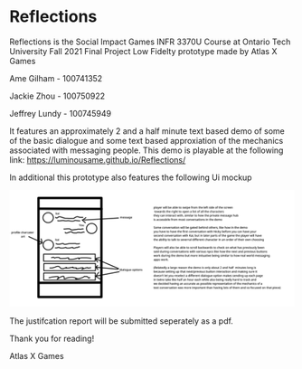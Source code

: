 # Reflections

Reflections is the Social Impact Games INFR 3370U Course at Ontario Tech University Fall 2021 Final Project Low Fidelty prototype made by Atlas X Games

Ame Gilham - 100741352

Jackie Zhou - 100750922

Jeffrey Lundy - 100745949

It features an approximately 2 and a half minute text based demo of some of the basic dialogue and some text based approxiation of the mechanics associated with messaging people.
This demo is playable at the following link: https://luminousame.github.io/Reflections/ 

In additional this prototype also features the following Ui mockup

![UI Mockup](Images/ReflectionsUIMockup.png)

The justifcation report will be submitted seperately as a pdf. 

Thank you for reading! 

Atlas X Games
